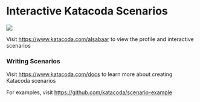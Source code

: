 # Interactive Katacoda Scenarios

[![](http://shields.katacoda.com/katacoda/alsabaar/count.svg)](https://www.katacoda.com/alsabaar "Get your profile on Katacoda.com")

Visit https://www.katacoda.com/alsabaar to view the profile and interactive scenarios

### Writing Scenarios
Visit https://www.katacoda.com/docs to learn more about creating Katacoda scenarios

For examples, visit https://github.com/katacoda/scenario-example
